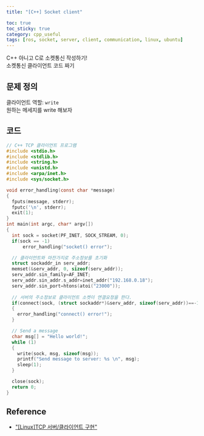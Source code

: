 ```yaml
---
title: "[C++] Socket client"

toc: true
toc_sticky: true
category: cpp_useful
tags: [ros, socket, server, client, communication, linux, ubuntu]
---
```


C++ 아니고 C로 소켓통신 작성하기! <br/>
소켓통신 클라이언트 코드 짜기 <br/>


## 문제 정의

클라이언트 역할: `write` <br/>
원하는 메세지를 write 해보자

## 코드

~~~C
// C++ TCP 클라이언트 프로그램
#include <stdio.h>
#include <stdlib.h>
#include <string.h>
#include <unistd.h>
#include <arpa/inet.h>
#include <sys/socket.h>

void error_handling(const char *message)
{
  fputs(message, stderr);
  fputc('\n', stderr);
  exit(1);
}
int main(int argc, char* argv[])
{
  int sock = socket(PF_INET, SOCK_STREAM, 0);
  if(sock == -1)
      error_handling("socket() error");

  // 클라이언트와 마찬가지로 주소정보를 초기화
  struct sockaddr_in serv_addr;
  memset(&serv_addr, 0, sizeof(serv_addr));
  serv_addr.sin_family=AF_INET;
  serv_addr.sin_addr.s_addr=inet_addr("192.168.0.18");
  serv_addr.sin_port=htons(atoi("23000"));
  
  // 서버의 주소정보로 클라이언트 소켓이 연결요청을 한다.
  if(connect(sock, (struct sockaddr*)&serv_addr, sizeof(serv_addr))==-1) 
  {
    error_handling("connect() error!");
  }

  // Send a message
  char msg[] = "Hello world!";
  while (1)
  {
    write(sock, msg, sizeof(msg));
    printf("Send message to server: %s \n", msg);
    sleep(1);
  }

  close(sock);
  return 0;
}

~~~


## Reference
* ["[Linux]TCP 서버/클라이언트 구현"](https://const-human.tistory.com/12)